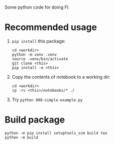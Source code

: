 Some python code for doing FI.

# Recommended usage

1. `pip install` this package:
    ```
    cd <workdir>
    python -m venv .venv
    source .venv/bin/activate
    git clone <this>
    pip install -e <this>
    ```
2. Copy the contents of notebook to a working dir:
    ```
    cd <workdir>
    cp -rv <this>/notebooks/* ./
    ```
3. Try `python 000-simple-example.py`

# Build package

```
python -m pip install setuptools_scm build tox
python -m build
```